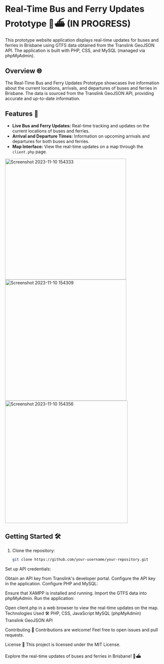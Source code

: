 # Real-Time Bus and Ferry Updates Prototype 🚌⛴️ (IN PROGRESS)

This prototype website application displays real-time updates for buses and ferries in Brisbane using GTFS data obtained from the Translink GeoJSON API. The application is built with PHP, CSS, and MySQL (managed via phpMyAdmin).

## Overview 🌐

The Real-Time Bus and Ferry Updates Prototype showcases live information about the current locations, arrivals, and departures of buses and ferries in Brisbane. The data is sourced from the Translink GeoJSON API, providing accurate and up-to-date information.

## Features 🚀

- **Live Bus and Ferry Updates:** Real-time tracking and updates on the current locations of buses and ferries.
- **Arrival and Departure Times:** Information on upcoming arrivals and departures for both buses and ferries.
- **Map Interface:** View the real-time updates on a map through the `client.php` page.

<img width="395" alt="Screenshot 2023-11-10 154333" src="https://github.com/elijahwgummer-poc/Website-Application-RealTime-Bus-Updates-Xampp-GTFS-Data/assets/96103526/35e7350b-3bad-47d7-9df4-2d5f28b37b4a">
<img width="396" alt="Screenshot 2023-11-10 154309" src="https://github.com/elijahwgummer-poc/Website-Application-RealTime-Bus-Updates-Xampp-GTFS-Data/assets/96103526/26f4b52c-532f-4c0f-9b90-7c8c56159228">
<img width="400" alt="Screenshot 2023-11-10 154356" src="https://github.com/elijahwgummer-poc/Website-Application-RealTime-Bus-Updates-Xampp-GTFS-Data/assets/96103526/a0b01cae-cfaa-4c2f-967a-0b749b3281cc">


## Getting Started 🛠️

1. Clone the repository:

   ```bash
   git clone https://github.com/your-username/your-repository.git
Set up API credentials:

Obtain an API key from Translink's developer portal.
Configure the API key in the application.
Configure PHP and MySQL:

Ensure that XAMPP is installed and running.
Import the GTFS data into phpMyAdmin.
Run the application:

Open client.php in a web browser to view the real-time updates on the map.
Technologies Used 🛠️
PHP, CSS, JavaScript
MySQL (phpMyAdmin)
Translink GeoJSON API


Contributing 🤝
Contributions are welcome! Feel free to open issues and pull requests.

License 📝
This project is licensed under the MIT License.

Explore the real-time updates of buses and ferries in Brisbane! 🚌⛴️
